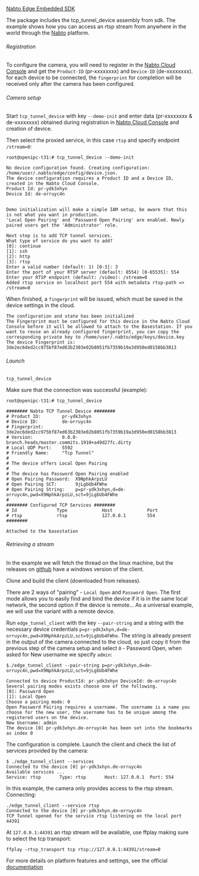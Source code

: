 [Nabto Edge Embedded SDK](https://github.com/nabto/nabto-embedded-sdk)

The package includes the tcp_tunnel_device assembly from sdk. The example shows how you can access an rtsp stream from anywhere in the world through the [Nabto](https://www.nabto.com/) platform.

###### Registration

To configure the camera, you will need to register in the [Nabto Cloud Console](https://console.cloud.nabto.com) and get the `Product-ID` (pr-xxxxxxxx) and `Deviсe-ID` (de-xxxxxxxx).
for each device to be connected, the `fingerprint` for completion will be received only after the camera has been configured.

###### Camera setup

Start `tcp_tunnel_device` with key `--demo-init` and enter data (pr-xxxxxxxx & de-xxxxxxxx) obtained during registration in [Nabto Cloud Console](https://console.cloud.nabto.com) and creation of device.

Then select the proxied service, in this case `rtsp` and specify endpoint `/stream=0`:

```
root@openipc-t31:# tcp_tunnel_device --demo-init

No device configuration found. Creating configuration: /home/user/.nabto/edge/config/device.json.
The device configuration requires a Product ID and a Device ID, created in the Nabto Cloud Console.
Product Id: pr-ydk3xhyn
Device Id: de-orruyc4n


Demo initialization will make a simple IAM setup, be aware that this is not what you want in production.
'Local Open Pairing' and 'Password Open Pairing' are enabled. Newly paired users get the 'Administrator' role.

Next step is to add TCP tunnel services.
What type of service do you want to add?
[0]: continue
[1]: ssh
[2]: http
[3]: rtsp
Enter a valid number (default: 1) [0-3]: 3
Enter the port of your RTSP server (default: 8554) [0-65535]: 554
Enter your RTSP endpoint (default: /video): /stream=0
Added rtsp service on localhost port 554 with metadata rtsp-path => /stream=0
```

When finished, a `fingerprint` will be issued, which must be saved in the device settings in the cloud.

```
The configuration and state has been initialized
The Fingerprint must be configured for this device in the Nabto Cloud Console before it will be allowed to attach to the Basestation. If you want to reuse an already configured fingerprint, you can copy the corresponding private key to /home/user/.nabto/edge/keys/device.key
The device Fingerprint is: 3de2ec6ded2cc975bf87ed63b2303e02b8051fb7359b19a3d950ed0158bb3813
```

###### Launch

```
tcp_tunnel_device
```

Make sure that the connection was successful (example):

```
root@openipc-t31:# tcp_tunnel_device 

######## Nabto TCP Tunnel Device ########
# Product ID:        pr-ydk3xhyn
# Device ID:         de-orruyc4n
# Fingerprint:       3de2ec6ded2cc975bf87ed63b2303e02b8051fb7359b19a3d950ed0158bb3813
# Version:           0.0.0-branch.heads/master.commits.1910+a49d27fc.dirty
# Local UDP Port:    5592
# Friendly Name:     "Tcp Tunnel"
# 
# The device offers Local Open Pairing
# 
# The device has Password Open Pairing enabled
# Open Pairing Password:  X9NphkArpzLU
# Open Pairing SCT:       9jLgbUb4FWhe
# Open Pairing String:    p=pr-ydk3xhyn,d=de-orruyc4n,pwd=X9NphkArpzLU,sct=9jLgbUb4FWhe
# 
######## Configured TCP Services ########
# Id               Type             Host             Port
# rtsp             rtsp             127.0.0.1        554
########

Attached to the basestation
```

###### Retrieving a stream

In the example we will fetch the thread on the linux machine, but the releases on [github](https://github.com/nabto/nabto-client-edge-tunnel) have a windows version of the client.

Clone and build the client (downloaded from releases).

There are 2 ways of "pairing" - `Local Open` and `Password Open`. The first mode allows you to easily find and bind the device if it is in the same local network, the second option if the device is remote...
As a universal example, we will use the variant with a remote device.

Run `edge_tunnel_client` with the key `--pair-string` and a string with the necessary device credentials `p=pr-ydk3xhyn,d=de-orruyc4n,pwd=X9NphkArpzLU,sct=9jLgbUb4FWhe`.
The string is already present in the output of the camera connected to the cloud, so just copy it from the previous step of the camera setup and select `0` - Password Open, when asked for New username we specify `admin`:

```
$./edge_tunnel_client --pair-string p=pr-ydk3xhyn,d=de-orruyc4n,pwd=X9NphkArpzLU,sct=9jLgbUb4FWhe

Connected to device ProductId: pr-ydk3xhyn DeviceId: de-orruyc4n
Several pairing modes exists choose one of the following.
[0]: Password Open
[1]: Local Open
Choose a pairing mode: 0
Open Password Pairing requires a username. The username is a name you choose for the new user, the username has to be unique among the registered users on the device.
New Username: admin
The device [0] pr-ydk3xhyn.de-orruyc4n has been set into the bookmarks as index 0

```

The configuration is complete. Launch the client and check the list of services provided by the camera:

```
$ ./edge_tunnel_client --services
Connected to the device [0] pr-ydk3xhyn.de-orruyc4n
Available services ...
Service: rtsp       Type: rtsp       Host: 127.0.0.1  Port: 554
```

In this example, the camera only provides access to the rtsp stream. Connecting:

```
./edge_tunnel_client --service rtsp
Connected to the device [0] pr-ydk3xhyn.de-orruyc4n
TCP Tunnel opened for the service rtsp listening on the local port 44391
```

At `127.0.0.1:44391` an rtsp stream will be available, use ffplay making sure to select the tcp transport:

```
ffplay -rtsp_transport tcp rtsp://127.0.0.1:44391/stream=0
```

For more details on platform features and settings, see the official [documentation](https://docs.nabto.com/developer/guides.html)

